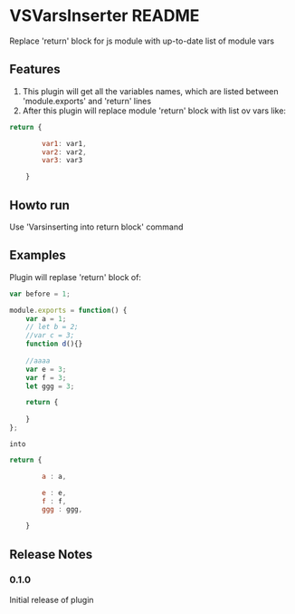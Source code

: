 # VSVarsInserter README

Replace 'return' block for js module with up-to-date list of module vars

## Features

1) This plugin will get all the variables names, which are listed between 'module.exports' and 'return' lines
2) After this plugin will replace module 'return' block with list ov vars like:
```javascript
return {

        var1: var1,
        var2: var2,
        var3: var3

	}
```

## Howto run
Use 'Varsinserting into return block' command

## Examples

Plugin will replase 'return' block of:
```javascript
var before = 1;

module.exports = function() {
    var a = 1;
    // let b = 2;
    //var c = 3;
    function d(){}
    
    //aaaa
    var e = 3;
    var f = 3;
    let ggg = 3;

    return {
    
    }
};
```

    into
```javascript
return {

		a : a,

		e : e,
		f : f,
		ggg : ggg,

	}
```

## Release Notes

### 0.1.0

Initial release of plugin